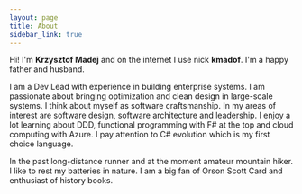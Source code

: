 ```yaml
---
layout: page
title: About
sidebar_link: true
---
```


Hi! I'm **Krzysztof Madej** and on the internet I use nick **kmadof**. I'm a happy father and husband.

I am a Dev Lead with experience in building enterprise systems. I am passionate about bringing optimization and clean design in large-scale systems. I think about myself as software craftsmanship. In my areas of interest are software design, software architecture and leadership. I enjoy a lot learning about DDD, functional programming with F# at the top and cloud computing with Azure. I pay attention to C# evolution which is my first choice language.

In the past long-distance runner and at the moment amateur mountain hiker. I like to rest my batteries in nature. I am a big fan of Orson Scott Card and enthusiast of history books.
